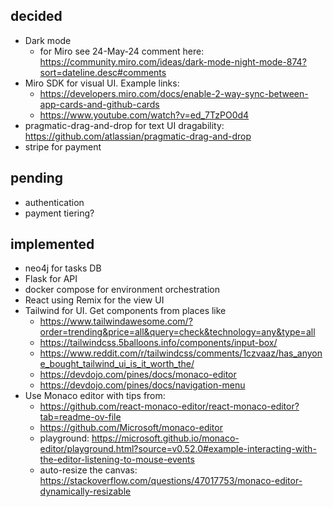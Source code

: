 ## decided

- Dark mode
  - for Miro see 24-May-24 comment here: https://community.miro.com/ideas/dark-mode-night-mode-874?sort=dateline.desc#comments
- Miro SDK for visual UI.  Example links:
  - https://developers.miro.com/docs/enable-2-way-sync-between-app-cards-and-github-cards
  - https://www.youtube.com/watch?v=ed_7TzPO0d4
- pragmatic-drag-and-drop for text UI dragability: https://github.com/atlassian/pragmatic-drag-and-drop
- stripe for payment

## pending

- authentication
- payment tiering?

## implemented

- neo4j for tasks DB
- Flask for API
- docker compose for environment orchestration
- React using Remix for the view UI
- Tailwind for UI.  Get components from places like
  - https://www.tailwindawesome.com/?order=trending&price=all&query=check&technology=any&type=all
  - https://tailwindcss.5balloons.info/components/input-box/
  - https://www.reddit.com/r/tailwindcss/comments/1czvaaz/has_anyone_bought_tailwind_ui_is_it_worth_the/
  - https://devdojo.com/pines/docs/monaco-editor
  - https://devdojo.com/pines/docs/navigation-menu
- Use Monaco editor with tips from:
  - https://github.com/react-monaco-editor/react-monaco-editor?tab=readme-ov-file
  - https://github.com/Microsoft/monaco-editor
  - playground: https://microsoft.github.io/monaco-editor/playground.html?source=v0.52.0#example-interacting-with-the-editor-listening-to-mouse-events
  - auto-resize the canvas: https://stackoverflow.com/questions/47017753/monaco-editor-dynamically-resizable
